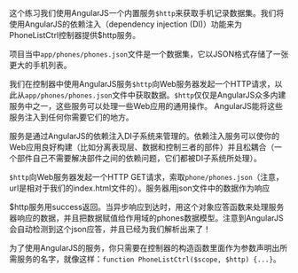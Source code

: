这个练习我们使用AngularJS一个内置服务```$http```来获取手机记录数据集。我们将使用AngularJS的依赖注入（dependency injection (DI)）功能来为PhoneListCtrl控制器提供$http服务。

项目当中```app/phones/phones.json```文件是一个数据集，它以JSON格式存储了一张更大的手机列表。

我们在控制器中使用AngularJS服务```$http```向Web服务器发起一个HTTP请求，以此从```app/phones/phones.json```文件中获取数据。```$http```仅仅是AngularJS众多内建服务中之一，这些服务可以处理一些Web应用的通用操作。
AngularJS能将这些服务注入到任何你需要它们的地方。

服务是通过AngularJS的依赖注入DI子系统来管理的。依赖注入服务可以使你的Web应用良好构建（比如分离表现层、数据和控制三者的部件）并且松耦合（一个部件自己不需要解决部件之间的依赖问题，它们都被DI子系统所处理）。

```$http```向Web服务器发起一个HTTP GET请求，索取```phone/phones.json```（注意，url是相对于我们的index.html文件的）。服务器用json文件中的数据作为响应

$http服务用success返回。当异步响应到达时，用这个对象应答函数来处理服务器响应的数据，并且把数据赋值给作用域的phones数据模型。注意到AngularJS会自动检测到这个json应答，并且已经为我们解析出来了！

为了使用AngularJS的服务，你只需要在控制器的构造函数里面作为参数声明出所需服务的名字，就像这样：```function PhoneListCtrl($scope, $http) {...}```。